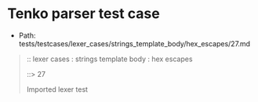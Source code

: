 # Tenko parser test case

- Path: tests/testcases/lexer_cases/strings_template_body/hex_escapes/27.md

> :: lexer cases : strings template body : hex escapes
>
> ::> 27
>
> Imported lexer test
>
> <template body> incomplete hex at eol/eof

## FAIL

## Input

`````js
`${"-->"}\x2
`````

## Output

_Note: the whole output block is auto-generated. Manual changes will be overwritten!_

Below follow outputs in four parsing modes: sloppy mode, strict mode script goal, module goal, web compat mode (always sloppy).

Note that the output parts are auto-generated by the test runner to reflect actual result.

### Sloppy mode

Parsed with script goal and as if the code did not start with strict mode header.

`````
throws: Lexer error!
    Not enough of input left to create valid hex escape

`${"-->"}\x2
        ^^^^------- error
`````

### Strict mode

Parsed with script goal but as if it was starting with `"use strict"` at the top.

_Output same as sloppy mode._

### Module goal

Parsed with the module goal.

_Output same as sloppy mode._

### Web compat mode

Parsed in sloppy script mode but with the web compat flag enabled.

_Output same as sloppy mode._
